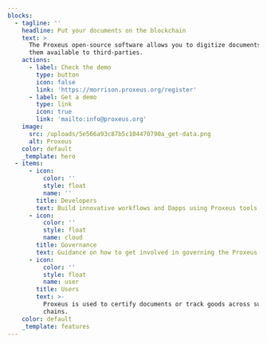 ```yaml
---
blocks:
  - tagline: ''
    headline: Put your documents on the blockchain
    text: >
      The Proxeus open-source software allows you to digitize documents and make
      them available to third-parties.
    actions:
      - label: Check the demo
        type: button
        icon: false
        link: 'https://morrison.proxeus.org/register'
      - label: Get a demo
        type: link
        icon: true
        link: 'mailto:info@proxeus.org'
    image:
      src: /uploads/5e566a93c87b5c104470790a_get-data.png
      alt: Proxeus
    color: default
    _template: hero
  - items:
      - icon:
          color: ''
          style: float
          name: ''
        title: Developers
        text: Build innovative workflows and Dapps using Proxeus tools.
      - icon:
          color: ''
          style: float
          name: cloud
        title: Governance
        text: Guidance on how to get involved in governing the Proxeus project.
      - icon:
          color: ''
          style: float
          name: user
        title: Users
        text: >-
          Proxeus is used to certify documents or track goods across supply
          chains.
    color: default
    _template: features
---
```


